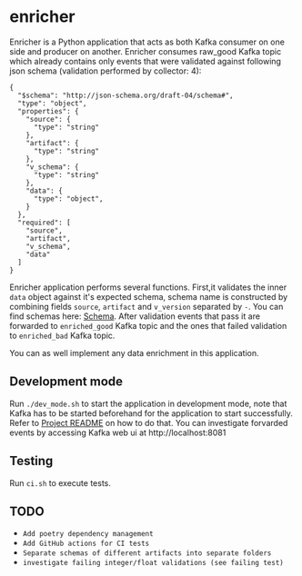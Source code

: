 # enricher
Enricher is a Python application that acts as both Kafka consumer on one side and producer on another. Enricher consumes 
raw_good Kafka topic which already contains only events that were validated against following json schema (validation 
performed by collector: 4):

```
{
  "$schema": "http://json-schema.org/draft-04/schema#",
  "type": "object",
  "properties": {
    "source": {
      "type": "string"
    },
    "artifact": {
      "type": "string"
    },
    "v_schema": {
      "type": "string"
    },
    "data": {
      "type": "object",
    }
  },
  "required": [
    "source",
    "artifact",
    "v_schema",
    "data"
  ]
}
```
Enricher application performs several functions. First,it validates the inner ```data``` object 
against it's expected schema, schema name is constructed by combining 
fields ```source```, ```artifact``` and ```v_version``` separated by ```-```. You can find schemas 
here: [Schema](https://github.com/AurimasGr/data-infrastructure-sample/blob/main/stream/integration/enricher/src/helpers/schema). 
After validation events that pass it are forwarded to ```enriched_good``` Kafka topic and the ones that failed 
validation to ```enriched_bad``` Kafka topic.

You can as well implement any data enrichment in this application.

Development mode
-
Run ```./dev_mode.sh``` to start the application in development mode, note that Kafka has to be started beforehand for 
the application to start successfully. Refer to [Project README](https://github.com/AurimasGr/data-infrastructure-sample)
on how to do that. You can investigate forvarded events by accessing Kafka web ui at http://localhost:8081

Testing
-
Run ```ci.sh``` to execute tests.

TODO
-
- ```Add poetry dependency management```
- ```Add GitHub actions for CI tests```
- ```Separate schemas of different artifacts into separate folders```
- ```investigate failing integer/float validations (see failing test)```

